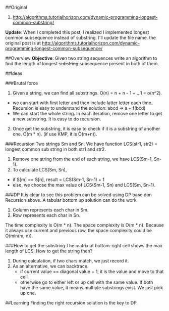 ##Original
1. http://algorithms.tutorialhorizon.com/dynamic-programming-longest-common-substring/

**Update**: 
When I completed this post, I realized I implemented longest common subsequence instead of substring. I'll update the file name.
the original post is at http://algorithms.tutorialhorizon.com/dynamic-programming-longest-common-subsequence/

##Overview
**Objective**: Given two string sequences write an algorithm to find the length of longest ~~substring~~ subsequence present in both of them.

##Ideas

###Brutal force
1. Given a string, we can find all substrings. O(n) = n + n - 1 + ...1 = o(n^2).
  * we can start with first letter and then include latter letter each time. Recursion is easy to understand the solution: abcd => a + f(bcd)
  * We can start the whole string. In each iteration, remove one letter to get a new substring. It is easy to do recursion.
2. Once get the substring, it is easy to check if it is a substring of another one. O(m * n). (if use KMP, it is O(m+n)).

###Recursion
Two strings Sm and Sn. We have function LCS(str1, str2) = longest common sub string in both str1 and str2.
1. Remove one string from the end of each string, we have LCS(Sm-1, Sn-1). 
2. To calculate LCS(Sm, Sn),
  * if S[m] == S[n], result = LCS(Sm-1, Sn-1) + 1
  * else, we choose the max value of LCS(Sm-1, Sn) and LCS(Sm, Sn-1).

###DP
It is clear to see this problem can be solved using DP base don Recursion above. A tabular bottom up solution can do the work.

1. Column represents each char in Sm.
2. Row represents each char in Sn.

The time complexity is O(m * n). The space complexity is O(m * n). Because it always use current and previous row, the space complexity could be O(min(m, n)).

###How to get the substring
The matrix at bottom-right cell shows the max length of LCS. How to get the string then?

1. During calculation, if two chars match, we just record it.
2. As an alternative, we can backtrace.
	* if current value == diagonal value + 1, it is the value and move to that cell.
	* otherwise go to either left or up cell with the same value. If both have the same value, it means multiple substrings exist. We just pick up one.

##Learning
Finding the right recursion solution is the key to DP.
